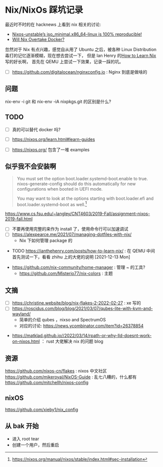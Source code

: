 # Nix/NixOs 踩坑记录

最近时不时的在 hacknews 上看到 nix 相关的讨论:
- [Nixos-unstable’s iso_minimal.x86_64-linux is 100% reproducible!](https://news.ycombinator.com/item?id=27573393)
- [Will Nix Overtake Docker?](https://news.ycombinator.com/item?id=29387137)

忽然对于 Nix 有点兴趣，感觉自从用了 Ubuntu 之后，被各种 Linux Distribution 毒打的记忆逐渐模糊，现在想去尝试一下，
但是 Ian Henry 的[How to Learn Nix](https://ianthehenry.com/posts/how-to-learn-nix/) 写的好长啊，
首先在 QEMU 上尝试一下效果，记录一踩的坑。


- [ ]  https://github.com/digitalocean/nginxconfig.io : Nginx 到底是做啥的

## 问题
nix-env -i git 和 nix-env -iA nixpkgs.git 的区别是什么?

## TODO
- [ ] 真的可以替代 docker 吗?
- [ ] https://nixos.org/learn.html#learn-guides
- [ ] https://nixos.org/ 包含了一堆 examples


## 似乎我不会安装啊
> You must set the option boot.loader.systemd-boot.enable to true. nixos-generate-config should do this automatically for new configurations when booted in UEFI mode.
>
> You may want to look at the options starting with boot.loader.efi and boot.loader.systemd-boot as well.[^1]

https://www.cs.fsu.edu/~langley/CNT4603/2019-Fall/assignment-nixos-2019-fall.html

- [ ] 不要再使用完整的来作为 install 了，使用命令行可以加速调试
- [ ] https://alexpearce.me/2021/07/managing-dotfiles-with-nix/
  - Nix 下如何管理 package 的

* TODO https://ianthehenry.com/posts/how-to-learn-nix/ : 在 QEMU 中间首先测试一下，看看 zhihu 上的大佬的说明
  [2021-12-13 Mon]

- https://github.com/nix-community/home-manager : 管理 ~ 的工具?
  - https://github.com/Misterio77/nix-colors : 主题

## 文摘
- [ ] https://christine.website/blog/nix-flakes-2-2022-02-27 : xe 写的
- [ ] https://roscidus.com/blog/blog/2021/03/07/qubes-lite-with-kvm-and-wayland/
  - 简单的介绍 qubes ，nixso and  SpectrumOS
  - 对应的讨论: https://news.ycombinator.com/item?id=26378854
- https://matklad.github.io//2022/03/14/rpath-or-why-lld-doesnt-work-on-nixos.html ： rust 大佬解决 nix 的问题 blog

## 资源
https://github.com/nixos-cn/flakes : nixos 中文社区
https://github.com/mikeroyal/NixOS-Guide : 乱七八糟的，什么都有
https://github.com/mitchellh/nixos-config

[^1]: https://nixos.org/manual/nixos/stable/index.html#sec-installation

## nixOS
https://github.com/xieby1/nix_config

## 从 bak 开始
- 进入 root tear
- 创建一个用户，然后重启
